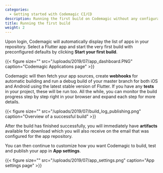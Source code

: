 ```yaml
---
categories:
  - Getting started with Codemagic CI/CD
description: Running the first build on Codemagic without any configuration
title: Running the first build
weight: 2
---
```


Upon login, Codemagic will automatically display the list of apps in your repository. Select a Flutter app and start the very first build with preconfigured defaults by clicking **Start your first build**.

{{< figure size="" src="/uploads/2019/07/app_dashboard.PNG" caption="Codemagic Applications page" >}}

Codemagic will then fetch your app sources, create **webhooks** for automatic building and run a debug build of your master branch for both iOS and Android using the latest stable version of Flutter. If you have any **tests** in your project, these will be run too. All the while, you can monitor the build progress step by step right in your browser and expand each step for more details.

{{< figure size="" src="/uploads/2019/07/build_log_publishing.png" caption="Overview of a successful build" >}}

After the build has finished successfully, you will immediately have **artifacts** available for download which you will also receive on the email that was configured for the app repository.

You can then continue to customize how you want Codemagic to build, test and publish your app in **App settings**.

{{< figure size="" src="/uploads/2019/07/app_settings.png" caption="App settings page" >}}
